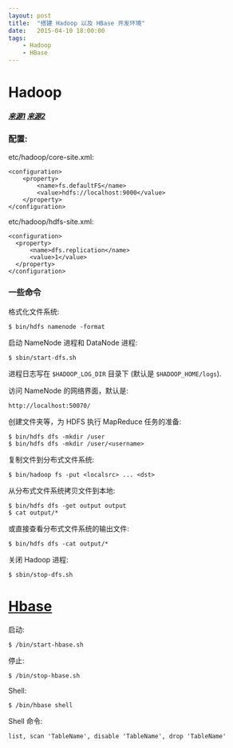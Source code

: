 ```yaml
---
layout: post
title:  "搭建 Hadoop 以及 HBase 开发环境"
date:   2015-04-10 18:00:00
tags:
    - Hadoop
    - HBase
---
```


# Hadoop 

##### [来源1][Hadoop1] [来源2][Hadoop2]

### 配置:
  etc/hadoop/core-site.xml:

    <configuration>
        <property>
            <name>fs.defaultFS</name>
            <value>hdfs://localhost:9000</value>
        </property>
    </configuration>

  etc/hadoop/hdfs-site.xml:
    
    <configuration>
      <property>
          <name>dfs.replication</name>
          <value>1</value>
      </property>
    </configuration>


### 一些命令
  格式化文件系统:

    $ bin/hdfs namenode -format

  启动 NameNode 进程和 DataNode 进程:

    $ sbin/start-dfs.sh

  进程日志写在 `$HADOOP_LOG_DIR` 目录下 (默认是 `$HADOOP_HOME/logs`).

  访问 NameNode 的网络界面，默认是:

    http://localhost:50070/

  创建文件夹等，为 HDFS 执行 MapReduce 任务的准备:

    $ bin/hdfs dfs -mkdir /user
    $ bin/hdfs dfs -mkdir /user/<username>

  复制文件到分布式文件系统:

    $ bin/hadoop fs -put <localsrc> ... <dst>

  从分布式文件系统拷贝文件到本地:

    $ bin/hdfs dfs -get output output
    $ cat output/*

  或直接查看分布式文件系统的输出文件:

    $ bin/hdfs dfs -cat output/*

  关闭 Hadoop 进程:

    $ sbin/stop-dfs.sh

# [Hbase][Hbase]

  启动: 

    $ /bin/start-hbase.sh

  停止: 

    $ /bin/stop-hbase.sh

  Shell: 

    $ /bin/hbase shell

  Shell 命令: 
    
    list, scan 'TableName', disable 'TableName', drop 'TableName'

[Hadoop1]:https://hadoop.apache.org/docs/stable/hadoop-project-dist/hadoop-common/SingleCluster.html
[Hadoop2]:http://hadoop.apache.org/docs/r1.0.4/cn/hdfs_shell.html
[Hbase]:http://hbase.apache.org/book.html#quickstart

